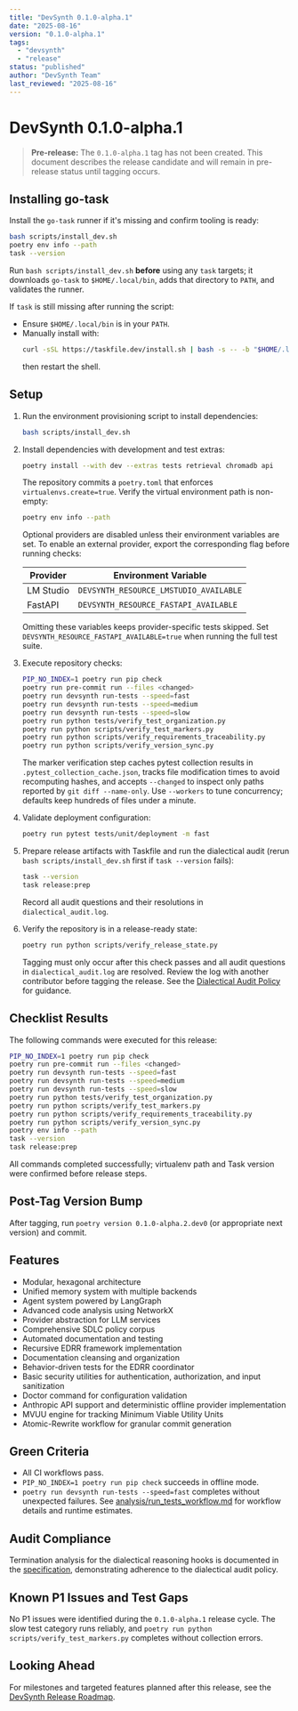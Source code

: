 ```yaml
---
title: "DevSynth 0.1.0-alpha.1"
date: "2025-08-16"
version: "0.1.0-alpha.1"
tags:
  - "devsynth"
  - "release"
status: "published"
author: "DevSynth Team"
last_reviewed: "2025-08-16"
---
```


# DevSynth 0.1.0-alpha.1

> **Pre-release:** The `0.1.0-alpha.1` tag has not been created. This document describes the release candidate and will remain in pre-release status until tagging occurs.

## Installing go-task

Install the `go-task` runner if it's missing and confirm tooling is ready:

```bash
bash scripts/install_dev.sh
poetry env info --path
task --version
```

Run `bash scripts/install_dev.sh` **before** using any `task` targets; it
downloads `go-task` to `$HOME/.local/bin`, adds that directory to `PATH`, and
validates the runner.

If `task` is still missing after running the script:

- Ensure `$HOME/.local/bin` is in your `PATH`.
- Manually install with:
  ```bash
  curl -sSL https://taskfile.dev/install.sh | bash -s -- -b "$HOME/.local/bin"
  ```
  then restart the shell.

## Setup

1. Run the environment provisioning script to install dependencies:
   ```bash
   bash scripts/install_dev.sh
   ```
2. Install dependencies with development and test extras:
   ```bash
   poetry install --with dev --extras tests retrieval chromadb api
   ```
   The repository commits a `poetry.toml` that enforces `virtualenvs.create=true`.
   Verify the virtual environment path is non-empty:
   ```bash
   poetry env info --path
   ```
   Optional providers are disabled unless their environment variables are set.
   To enable an external provider, export the corresponding flag before
   running checks:

   | Provider  | Environment Variable                     |
   |-----------|------------------------------------------|
   | LM Studio | `DEVSYNTH_RESOURCE_LMSTUDIO_AVAILABLE`   |
   | FastAPI   | `DEVSYNTH_RESOURCE_FASTAPI_AVAILABLE`    |

   Omitting these variables keeps provider-specific tests skipped. Set
   `DEVSYNTH_RESOURCE_FASTAPI_AVAILABLE=true` when running the full test
   suite.
3. Execute repository checks:
   ```bash
   PIP_NO_INDEX=1 poetry run pip check
   poetry run pre-commit run --files <changed>
   poetry run devsynth run-tests --speed=fast
   poetry run devsynth run-tests --speed=medium
   poetry run devsynth run-tests --speed=slow
   poetry run python tests/verify_test_organization.py
   poetry run python scripts/verify_test_markers.py
   poetry run python scripts/verify_requirements_traceability.py
   poetry run python scripts/verify_version_sync.py
   ```
   The marker verification step caches pytest collection results in `.pytest_collection_cache.json`, tracks file modification times to avoid recomputing hashes, and accepts `--changed` to inspect only paths reported by `git diff --name-only`. Use `--workers` to tune concurrency; defaults keep hundreds of files under a minute.
4. Validate deployment configuration:
   ```bash
   poetry run pytest tests/unit/deployment -m fast
   ```
5. Prepare release artifacts with Taskfile and run the dialectical audit (rerun `bash scripts/install_dev.sh` first if `task --version` fails):
   ```bash
   task --version
   task release:prep
   ```
   Record all audit questions and their resolutions in `dialectical_audit.log`.

6. Verify the repository is in a release-ready state:
   ```bash
   poetry run python scripts/verify_release_state.py
   ```
   Tagging must only occur after this check passes and all audit questions in `dialectical_audit.log` are resolved.
  Review the log with another contributor before tagging the release.
  See the [Dialectical Audit Policy](../policies/dialectical_audit.md) for guidance.

## Checklist Results

The following commands were executed for this release:

```bash
PIP_NO_INDEX=1 poetry run pip check
poetry run pre-commit run --files <changed>
poetry run devsynth run-tests --speed=fast
poetry run devsynth run-tests --speed=medium
poetry run devsynth run-tests --speed=slow
poetry run python tests/verify_test_organization.py
poetry run python scripts/verify_test_markers.py
poetry run python scripts/verify_requirements_traceability.py
poetry run python scripts/verify_version_sync.py
poetry env info --path
task --version
task release:prep
```

All commands completed successfully; virtualenv path and Task version were confirmed before release steps.
## Post-Tag Version Bump
After tagging, run `poetry version 0.1.0-alpha.2.dev0` (or appropriate next version) and commit.



## Features

- Modular, hexagonal architecture
- Unified memory system with multiple backends
- Agent system powered by LangGraph
- Advanced code analysis using NetworkX
- Provider abstraction for LLM services
- Comprehensive SDLC policy corpus
- Automated documentation and testing
- Recursive EDRR framework implementation
- Documentation cleansing and organization
- Behavior-driven tests for the EDRR coordinator
- Basic security utilities for authentication, authorization, and input sanitization
- Doctor command for configuration validation
- Anthropic API support and deterministic offline provider implementation
- MVUU engine for tracking Minimum Viable Utility Units
- Atomic-Rewrite workflow for granular commit generation

## Green Criteria

- All CI workflows pass.
- `PIP_NO_INDEX=1 poetry run pip check` succeeds in offline mode.
- `poetry run devsynth run-tests --speed=fast` completes without unexpected failures.
  See [analysis/run_tests_workflow.md](../analysis/run_tests_workflow.md) for
  workflow details and runtime estimates.

## Audit Compliance

Termination analysis for the dialectical reasoning hooks is documented in the
[specification](../specifications/dialectical_reasoning.md#termination),
demonstrating adherence to the dialectical audit policy.

## Known P1 Issues and Test Gaps

No P1 issues were identified during the `0.1.0-alpha.1` release cycle. The slow test category runs reliably, and `poetry run python scripts/verify_test_markers.py` completes without collection errors.

## Looking Ahead

For milestones and targeted features planned after this release, see the [DevSynth Release Roadmap](roadmap.md).

